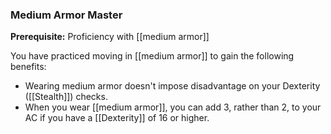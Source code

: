 ### Medium Armor Master

**Prerequisite:** Proficiency with [[medium armor]]

You have practiced moving in [[medium armor]] to gain the following benefits:

- Wearing medium armor doesn't impose disadvantage on your Dexterity ([[Stealth]]) checks.
- When you wear [[medium armor]], you can add 3, rather than 2, to your AC if you have a [[Dexterity]] of 16 or higher.
